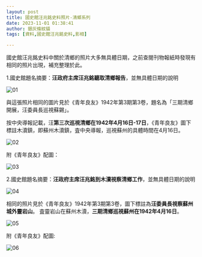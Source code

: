 ```yaml
---
layout: post
title: 國史館汪兆銘史料照片-清鄉系列
date: 2023-11-01 01:38:41
author: 銀灰條紋貓
tags: [資料,國史館汪兆銘史料,影相]

---
```



國史館汪兆銘史料中關於清鄉的照片大多無具體日期，之前查閱刊物報紙時發現有相同的照片出現，補充整理於此。 


1.國史館題名摘要：**汪政府主席汪兆銘聽取清鄉報告**，並無具體日期的說明

![01](https://s2.loli.net/2023/11/01/wmiBtLvHscISZWy.jpg)

與這張照片相同的圖片見於《青年良友》1942年第3期第3卷，題名為「三期清鄉開展，汪委員長巡視蘇錫」。

按中央導報記載，汪**第三次巡視清鄉在1942年4月16日-17日**，《青年良友》圖下標註木瀆鎮，即蘇州木瀆鎮，査中央導報，巡視蘇州的具體時間在4月16日。

![02](https://s2.loli.net/2023/11/01/Yagpm2M7oL1Bcq8.jpg)

附《青年良友》配圖：

![03](https://s2.loli.net/2023/11/01/4zilPa9As1DUFOk.jpg)


2.國史館題名摘要：**汪政府主席汪兆銘到木瀆視察清鄉工作**，並無具體日期的說明

![04](https://s2.loli.net/2023/11/01/LNlBJXnsmGrxQP5.jpg)

相同的照片見於《青年良友》1942年第3期第3卷，圖下標註為**汪委員長視察蘇州城外靈岩山**。
査靈岩山在蘇州木瀆，**三期清鄉巡視蘇州在1942年4月16日**。

![05](https://s2.loli.net/2023/11/01/yaL6M9q1sBtS2fP.jpg)

附《青年良友》配圖:

![06](https://s2.loli.net/2023/11/01/DZtIx5sY8azTP9Q.jpg)



